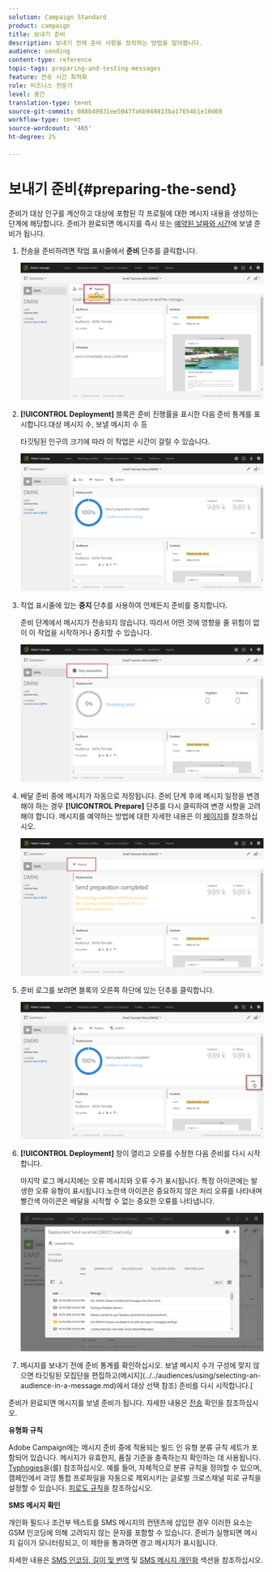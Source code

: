 ```yaml
---
solution: Campaign Standard
product: campaign
title: 보내기 준비
description: 보내기 전에 준비 사항을 정의하는 방법을 알아봅니다.
audience: sending
content-type: reference
topic-tags: preparing-and-testing-messages
feature: 전송 시간 최적화
role: 비즈니스 전문가
level: 중간
translation-type: tm+mt
source-git-commit: 088b49931ee5047fa6b949813ba17654b1e10d60
workflow-type: tm+mt
source-wordcount: '465'
ht-degree: 2%

---
```



# 보내기 준비{#preparing-the-send}

준비가 대상 인구를 계산하고 대상에 포함된 각 프로필에 대한 메시지 내용을 생성하는 단계에 해당합니다. 준비가 완료되면 메시지를 즉시 또는 [예약된 날짜와 시간](../../sending/using/about-scheduling-messages.md)에 보낼 준비가 됩니다.

1. 전송을 준비하려면 작업 표시줄에서 **준비** 단추를 클릭합니다.

   ![](assets/preparing_delivery_2.png)

1. **[!UICONTROL Deployment]** 블록은 준비 진행률을 표시한 다음 준비 통계를 표시합니다.대상 메시지 수, 보낼 메시지 수 등

   타깃팅된 인구의 크기에 따라 이 작업은 시간이 걸릴 수 있습니다.

   ![](assets/preparing_delivery.png)

1. 작업 표시줄에 있는 **중지** 단추를 사용하여 언제든지 준비를 중지합니다.

   준비 단계에서 메시지가 전송되지 않습니다. 따라서 어떤 것에 영향을 줄 위험이 없이 이 작업을 시작하거나 중지할 수 있습니다.

   ![](assets/preparing_delivery_6.png)

1. 배달 준비 중에 메시지가 자동으로 저장됩니다. 준비 단계 후에 메시지 일정을 변경해야 하는 경우 **[!UICONTROL Prepare]** 단추를 다시 클릭하여 변경 사항을 고려해야 합니다. 메시지를 예약하는 방법에 대한 자세한 내용은 이 [페이지](../../sending/using/about-scheduling-messages.md)를 참조하십시오.

   ![](assets/preparing_delivery_5.png)

1. 준비 로그를 보려면 블록의 오른쪽 하단에 있는 단추를 클릭합니다.

   ![](assets/preparing_delivery_4.png)

1. **[!UICONTROL Deployment]** 창이 열리고 오류를 수정한 다음 준비를 다시 시작합니다.

   마지막 로그 메시지에는 오류 메시지와 오류 수가 표시됩니다. 특정 아이콘에는 발생한 오류 유형이 표시됩니다.노란색 아이콘은 중요하지 않은 처리 오류를 나타내며 빨간색 아이콘은 배달을 시작할 수 없는 중요한 오류를 나타냅니다.

   ![](assets/preparing_delivery_3.png)

1. 메시지를 보내기 전에 준비 통계를 확인하십시오. 보낼 메시지 수가 구성에 맞지 않으면 타깃팅된 모집단을 편집하고(메시지](../../audiences/using/selecting-an-audience-in-a-message.md)에서 대상 선택 참조) 준비를 다시 시작합니다.[

준비가 완료되면 메시지를 보낼 준비가 됩니다. 자세한 내용은 [전송](../../sending/using/confirming-the-send.md) 확인을 참조하십시오.

**유형화 규칙**

Adobe Campaign에는 메시지 준비 중에 적용되는 빌드 인 유형 분류 규칙 세트가 포함되어 있습니다. 메시지가 유효한지, 품질 기준을 충족하는지 확인하는 데 사용됩니다. [Typhogies](../../sending/using/about-typology-rules.md)을(를) 참조하십시오. 예를 들어, 자체적으로 분류 규칙을 정의할 수 있으며, 캠페인에서 과잉 통합 프로파일을 자동으로 제외시키는 글로벌 크로스채널 피로 규칙을 설정할 수 있습니다. [피로도 규칙](../../sending/using/fatigue-rules.md)을 참조하십시오.

**SMS 메시지 확인**

개인화 필드나 조건부 텍스트를 SMS 메시지의 컨텐츠에 삽입한 경우 이러한 요소는 GSM 인코딩에 의해 고려되지 않는 문자를 포함할 수 있습니다. 준비가 실행되면 메시지 길이가 모니터링되고, 이 제한을 통과하면 경고 메시지가 표시됩니다.

자세한 내용은 [SMS 인코딩, 길이 및 번역](../../administration/using/configuring-sms-channel.md#sms-encoding--length-and-transliteration) 및 [SMS 메시지 개인화](../../channels/using/personalizing-sms-messages.md) 섹션을 참조하십시오.
